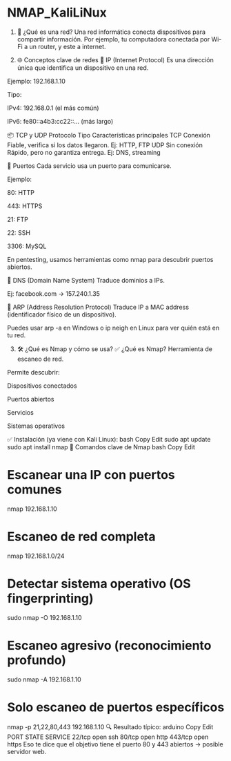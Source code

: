 # NMAP_KaliLiNux

1. 🔌 ¿Qué es una red?
Una red informática conecta dispositivos para compartir información. Por ejemplo, tu computadora conectada por Wi-Fi a un router, y este a internet.

2. 🌐 Conceptos clave de redes
🧭 IP (Internet Protocol)
Es una dirección única que identifica un dispositivo en una red.

Ejemplo: 192.168.1.10

Tipo:

IPv4: 192.168.0.1 (el más común)

IPv6: fe80::a4b3:cc22::... (más largo)

📦 TCP y UDP
Protocolo	Tipo	Características principales
TCP	Conexión	Fiable, verifica si los datos llegaron. Ej: HTTP, FTP
UDP	Sin conexión	Rápido, pero no garantiza entrega. Ej: DNS, streaming

🔢 Puertos
Cada servicio usa un puerto para comunicarse.

Ejemplo:

80: HTTP

443: HTTPS

21: FTP

22: SSH

3306: MySQL

En pentesting, usamos herramientas como nmap para descubrir puertos abiertos.

📛 DNS (Domain Name System)
Traduce dominios a IPs.

Ej: facebook.com → 157.240.1.35

🔄 ARP (Address Resolution Protocol)
Traduce IP a MAC address (identificador físico de un dispositivo).

Puedes usar arp -a en Windows o ip neigh en Linux para ver quién está en tu red.

3. 🛠️ ¿Qué es Nmap y cómo se usa?
✅ ¿Qué es Nmap?
Herramienta de escaneo de red.

Permite descubrir:

Dispositivos conectados

Puertos abiertos

Servicios

Sistemas operativos

✅ Instalación (ya viene con Kali Linux):
bash
Copy
Edit
sudo apt update
sudo apt install nmap
📌 Comandos clave de Nmap
bash
Copy
Edit
# Escanear una IP con puertos comunes
nmap 192.168.1.10

# Escaneo de red completa
nmap 192.168.1.0/24

# Detectar sistema operativo (OS fingerprinting)
sudo nmap -O 192.168.1.10

# Escaneo agresivo (reconocimiento profundo)
sudo nmap -A 192.168.1.10

# Solo escaneo de puertos específicos
nmap -p 21,22,80,443 192.168.1.10
🔍 Resultado típico:
arduino
Copy
Edit
PORT     STATE SERVICE
22/tcp   open  ssh
80/tcp   open  http
443/tcp  open  https
Eso te dice que el objetivo tiene el puerto 80 y 443 abiertos → posible servidor web.
